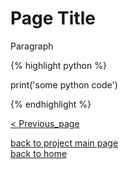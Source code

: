 # Page Title
<div style="text-align: justify">
<p>Paragraph</p>
</div>

{% highlight python %}

print('some python code')

{% endhighlight %}


[< Previous_page](./previous_page_filename.md)

[back to project main page](./numpy_from_scratch.md)\
[back to home](../README.md)
